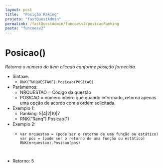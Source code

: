 ```yaml
---
layout: post
title:  "Posição Raking"
projeto: "fastQuestAdmin"
permalink: /fastQuestAdmin/funcoesv2/posicaoRanking
pasta: "funcoesv2"
---
```


# Posicao()
*Retorna o número do item clicado conforme posição fornecida.*

- Sintaxe: 
  - `RNK(“NRQUESTAO”).Posicao(POSICAO)`
- Parâmetros:
  - NRQUESTAO = Código da questão
  - POSICAO = número inteiro que quando informado, retorna apenas uma opção de acordo com a ordem solicitada.
- Exemplo 1: 
  - Ranking: 5|4|2|10|7
  - RNK(“Ranq”).Posicao(1)
- Exemplo 2: 
  - <pre>
    <code>var nrquestao = (pode ser o retorno de uma função ou estático)
    var pos = (pode ser o retorno de uma função ou estático)
    RNK(nrquestao).Posicao(pos)</code>
    <pre>
- Retorno: 5
